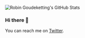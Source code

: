 ![Robin Goudeketting's GitHub Stats](https://github-readme-stats-seven-steel-38.vercel.app/api?username=goudekettingrm&show_icons=true&theme=dark&count_private=true)

### Hi there 👋

You can reach me on [Twitter](https://twitter.com/goudekettingrm).
<!--
**GoudekettingRM/GoudekettingRM** is a ✨ _special_ ✨ repository because its `README.md` (this file) appears on your GitHub profile.

Here are some ideas to get you started:

- 🔭 I’m currently working on ...
- 🌱 I’m currently learning ...
- 👯 I’m looking to collaborate on ...
- 🤔 I’m looking for help with ...
- 💬 Ask me about ...
- 📫 How to reach me: ...
- 😄 Pronouns: ...
- ⚡ Fun fact: ...
-->
